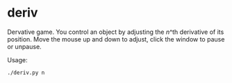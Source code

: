 deriv
=====

Dervative game. You control an object by adjusting the *n*^th derivative of its
position. Move the mouse up and down to adjust, click the window to pause or
unpause.

Usage:

    ./deriv.py n
